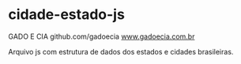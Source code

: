 # cidade-estado-js

GADO E CIA 
github.com/gadoecia
www.gadoecia.com.br

Arquivo js com estrutura de dados dos estados e cidades brasileiras.
